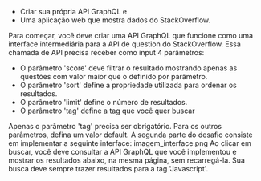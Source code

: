 * Criar sua própria API GraphQL e
* Uma aplicação web que mostra dados do StackOverflow.


Para começar, você deve criar uma API GraphQL que funcione como uma interface intermediária para a API de question do StackOverflow. 
Essa chamada de API precisa receber como input 4 parâmetros:

* O parâmetro 'score' deve filtrar o resultado mostrando apenas as questões com valor maior que o definido por parâmetro. 
* O parâmetro 'sort' define a propriedade utilizada para ordenar os resultados.  
* O parâmetro 'limit' define o número de resultados.
* O parâmetro 'tag' define a tag que você quer buscar


Apenas o parâmetro 'tag' precisa ser obrigatório. Para os outros parâmetros, defina um valor default.
A segunda parte do desafio consiste em implementar a seguinte interface:
imagem_interface.png
Ao clicar em buscar, você deve consultar a API GraphQL que você implementou e mostrar os resultados abaixo, na mesma página, sem recarregá-la. Sua busca deve sempre trazer resultados para a tag 'Javascript'.